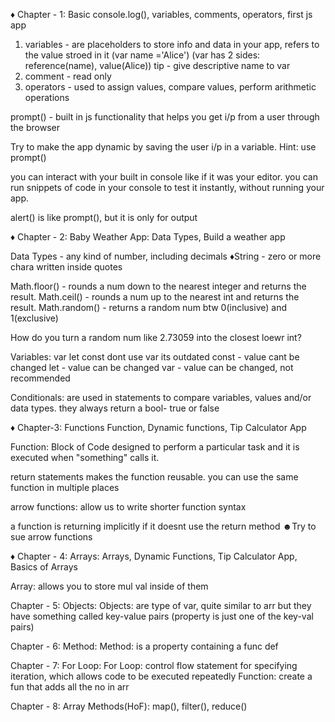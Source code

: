 ♦ Chapter - 1: Basic
console.log(), variables, comments, operators, first js app

1. variables - are placeholders to store info and data in your app, refers to the value stroed in it (var name ='Alice') (var has 2 sides: reference(name), value(Alice)) tip - give descriptive name to var
2. comment - read only
3. operators - used to assign values, compare values, perform arithmetic operations

prompt() - built in js functionality that helps you get i/p from a user through the browser

Try to make the app dynamic by saving the user i/p in a variable. Hint: use prompt()

you can interact with your built in console like if it was your editor. you can run snippets of code in your console to test it instantly, without running your app.

alert() is like prompt(), but it is only for output

♦ Chapter - 2: Baby Weather App:
Data Types, Build a weather app

Data Types - any kind of number, including decimals
♦String - zero or more chara written inside quotes

Math.floor() - rounds a num down to the nearest integer and returns the result.
Math.ceil() - rounds a num up to the nearest int and returns the result.
Math.random() - returns a random num btw 0(inclusive) and 1(exclusive)

How do you turn a random num like 2.73059 into the closest loewr int?

Variables: var let const
dont use var its outdated
const - value cant be changed
let - value can be changed
var - value can be changed, not recommended

Conditionals: are used in statements to compare variables, values and/or data types. they always return a bool- true or false

♦ Chapter-3: Functions
Function, Dynamic functions, Tip Calculator App

Function: Block of Code designed to perform a particular task and it is executed when "something" calls it.

return statements makes the function reusable. you can use the same function in multiple places

arrow functions: allow us to write shorter function syntax

a function is returning implicitly if it doesnt use the return method
☻Try to sue arrow functions

♦ Chapter - 4: Arrays:
Arrays, Dynamic Functions, Tip Calculator App, Basics of Arrays

Array: allows you to store mul val inside of them

Chapter - 5: Objects:
Objects: are type of var, quite similar to arr but they have something called key-value pairs (property is just one of the key-val pairs)

Chapter - 6: Method:
Method: is a property containing a func def

Chapter - 7: For Loop:
For Loop: control flow statement for specifying iteration, which allows code to be executed repeatedly
Function: create a fun that adds all the no in arr

Chapter - 8: Array Methods(HoF):
map(), filter(), reduce()